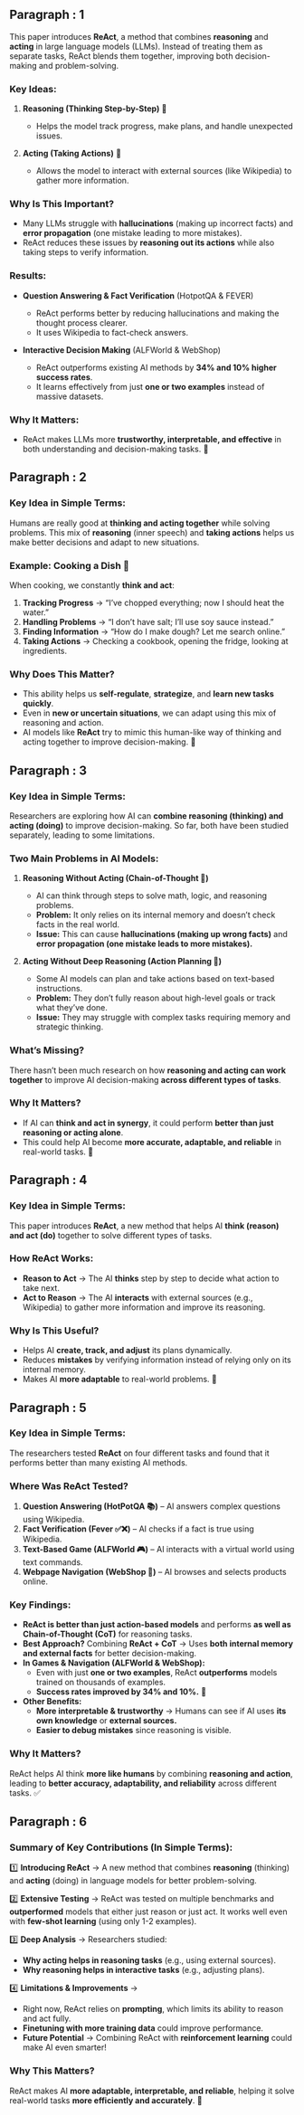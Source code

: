 
## Paragraph : 1

This paper introduces **ReAct**, a method that combines **reasoning** and **acting** in large language models (LLMs). Instead of treating them as separate tasks, ReAct blends them together, improving both decision-making and problem-solving.

### **Key Ideas:**
1. **Reasoning (Thinking Step-by-Step)** 🧠  
   - Helps the model track progress, make plans, and handle unexpected issues.
   
2. **Acting (Taking Actions)** 🎯  
   - Allows the model to interact with external sources (like Wikipedia) to gather more information.

### **Why Is This Important?**
- Many LLMs struggle with **hallucinations** (making up incorrect facts) and **error propagation** (one mistake leading to more mistakes).  
- ReAct reduces these issues by **reasoning out its actions** while also taking steps to verify information.

### **Results:**
- **Question Answering & Fact Verification** (HotpotQA & FEVER)  
  - ReAct performs better by reducing hallucinations and making the thought process clearer.  
  - It uses Wikipedia to fact-check answers.  

- **Interactive Decision Making** (ALFWorld & WebShop)  
  - ReAct outperforms existing AI methods by **34% and 10% higher success rates**.  
  - It learns effectively from just **one or two examples** instead of massive datasets.

### **Why It Matters:**  
- ReAct makes LLMs more **trustworthy, interpretable, and effective** in both understanding and decision-making tasks. 🚀

## Paragraph : 2
### **Key Idea in Simple Terms:**  
Humans are really good at **thinking and acting together** while solving problems. This mix of **reasoning** (inner speech) and **taking actions** helps us make better decisions and adapt to new situations.  

### **Example: Cooking a Dish 🍳**  
When cooking, we constantly **think and act**:  
1. **Tracking Progress** → “I’ve chopped everything; now I should heat the water.”  
2. **Handling Problems** → “I don’t have salt; I’ll use soy sauce instead.”  
3. **Finding Information** → “How do I make dough? Let me search online.”  
4. **Taking Actions** → Checking a cookbook, opening the fridge, looking at ingredients.  

### **Why Does This Matter?**  
- This ability helps us **self-regulate**, **strategize**, and **learn new tasks quickly**.  
- Even in **new or uncertain situations**, we can adapt using this mix of reasoning and action.  
- AI models like **ReAct** try to mimic this human-like way of thinking and acting together to improve decision-making. 🚀


## Paragraph : 3
### **Key Idea in Simple Terms:**  
Researchers are exploring how AI can **combine reasoning (thinking) and acting (doing)** to improve decision-making. So far, both have been studied separately, leading to some limitations.

### **Two Main Problems in AI Models:**  
1. **Reasoning Without Acting (Chain-of-Thought 🧠)**  
   - AI can think through steps to solve math, logic, and reasoning problems.  
   - **Problem:** It only relies on its internal memory and doesn’t check facts in the real world.  
   - **Issue:** This can cause **hallucinations (making up wrong facts)** and **error propagation (one mistake leads to more mistakes).**  

2. **Acting Without Deep Reasoning (Action Planning 🎯)**  
   - Some AI models can plan and take actions based on text-based instructions.  
   - **Problem:** They don’t fully reason about high-level goals or track what they’ve done.  
   - **Issue:** They may struggle with complex tasks requiring memory and strategic thinking.  

### **What’s Missing?**  
There hasn’t been much research on how **reasoning and acting can work together** to improve AI decision-making **across different types of tasks**.  

### **Why It Matters?**  
- If AI can **think and act in synergy**, it could perform **better than just reasoning or acting alone**.  
- This could help AI become **more accurate, adaptable, and reliable** in real-world tasks. 🚀


## Paragraph : 4
### **Key Idea in Simple Terms:**  
This paper introduces **ReAct**, a new method that helps AI **think (reason) and act (do)** together to solve different types of tasks.

### **How ReAct Works:**  
- **Reason to Act** → The AI **thinks** step by step to decide what action to take next.  
- **Act to Reason** → The AI **interacts** with external sources (e.g., Wikipedia) to gather more information and improve its reasoning.  

### **Why Is This Useful?**  
- Helps AI **create, track, and adjust** its plans dynamically.  
- Reduces **mistakes** by verifying information instead of relying only on its internal memory.  
- Makes AI **more adaptable** to real-world problems. 🚀

## Paragraph : 5

### **Key Idea in Simple Terms:**  
The researchers tested **ReAct** on four different tasks and found that it performs better than many existing AI methods.  

### **Where Was ReAct Tested?**  
1. **Question Answering (HotPotQA 📚)** – AI answers complex questions using Wikipedia.  
2. **Fact Verification (Fever ✅❌)** – AI checks if a fact is true using Wikipedia.  
3. **Text-Based Game (ALFWorld 🎮)** – AI interacts with a virtual world using text commands.  
4. **Webpage Navigation (WebShop 🛒)** – AI browses and selects products online.  

### **Key Findings:**  
- **ReAct is better than just action-based models** and performs **as well as Chain-of-Thought (CoT)** for reasoning tasks.  
- **Best Approach?** Combining **ReAct + CoT** → Uses **both internal memory and external facts** for better decision-making.  
- **In Games & Navigation (ALFWorld & WebShop):**  
  - Even with just **one or two examples**, ReAct **outperforms** models trained on thousands of examples.  
  - **Success rates improved by 34% and 10%.** 🚀  
- **Other Benefits:**  
  - **More interpretable & trustworthy** → Humans can see if AI uses **its own knowledge** or **external sources.**  
  - **Easier to debug mistakes** since reasoning is visible.  

### **Why It Matters?**  
ReAct helps AI think **more like humans** by combining **reasoning and action**, leading to **better accuracy, adaptability, and reliability** across different tasks. ✅

## Paragraph : 6
### **Summary of Key Contributions (In Simple Terms):**  

1️⃣ **Introducing ReAct** → A new method that combines **reasoning** (thinking) and **acting** (doing) in language models for better problem-solving.  

2️⃣ **Extensive Testing** → ReAct was tested on multiple benchmarks and **outperformed** models that either just reason or just act. It works well even with **few-shot learning** (using only 1-2 examples).  

3️⃣ **Deep Analysis** → Researchers studied:  
   - **Why acting helps in reasoning tasks** (e.g., using external sources).  
   - **Why reasoning helps in interactive tasks** (e.g., adjusting plans).  

4️⃣ **Limitations & Improvements** →  
   - Right now, ReAct relies on **prompting**, which limits its ability to reason and act fully.  
   - **Finetuning with more training data** could improve performance.  
   - **Future Potential** → Combining ReAct with **reinforcement learning** could make AI even smarter!  

### **Why This Matters?**  
ReAct makes AI **more adaptable, interpretable, and reliable**, helping it solve real-world tasks **more efficiently and accurately**. 🚀
